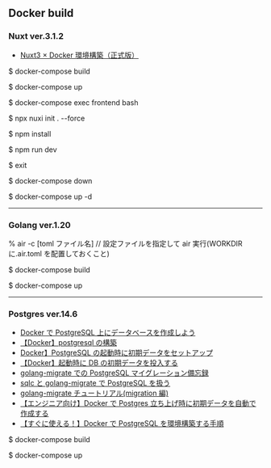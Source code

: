 ## Docker build

### Nuxt ver.3.1.2

- [Nuxt3 × Docker 環境構築（正式版）](https://qiita.com/A-Kira/items/5ce3e1bff34e179ebbc2)

<!-- commandをコメントアウトする -->

$ docker-compose build

$ docker-compose up

$ docker-compose exec frontend bash

$ npx nuxi init . --force

$ npm install

$ npm run dev

$ exit

$ docker-compose down

<!-- commandのコメントアウトを外す -->

$ docker-compose up -d

---

### Golang ver.1.20

% air -c [toml ファイル名] // 設定ファイルを指定して air 実行(WORKDIR に.air.toml を配置しておくこと)

$ docker-compose build

$ docker-compose up

---

### Postgres ver.14.6

- [Docker で PostgreSQL 上にデータベースを作成しよう](https://zenn.dev/farstep/books/7acd1a7fee7e18/viewer/43e8ed)
- [【Docker】postgresql の構築](https://zenn.dev/re24_1986/articles/b76c3fd8f76aec)
- [Docker】PostgreSQL の起動時に初期データをセットアップ](https://amateur-engineer.com/docker-compose-postgresql/)
- [【Docker】起動時に DB の初期データを投入する](https://nandakagoodvibes.hatenablog.com/entry/2022/02/06/163420)
- [golang-migrate での PostgreSQL マイグレーション備忘録](https://zenn.dev/keyamin/articles/24695c455c1591)
- [sqlc と golang-migrate で PostgreSQL を扱う](https://zenn.dev/tchssk/articles/a701d3ce5f9b6b)
- [golang-migrate チュートリアル(migration 編)](https://qiita.com/kouji0705/items/07e0a3d57a74b5af9817)
- [【エンジニア向け】Docker で Postgres 立ち上げ時に初期データを自動で作成する](https://hiro-engineer-blog.com/2021/05/15/blog-000055/)
- [【すぐに使える！】Docker で PostgreSQL を環境構築する手順](https://www.lulu-happy-dayz.com/docker-environment-postgresql/)

$ docker-compose build

$ docker-compose up

